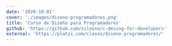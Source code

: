 ```yaml
---
date: '2020-10-01'
cover: './images/diseno-programadores.png'
title: 'Curso de Diseño para Programadores'
github: 'https://github.com/silnose/c-desing-for-developers'
external: 'https://platzi.com/clases/diseno-programadores/'
---
```

